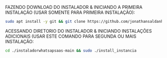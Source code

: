 FAZENDO DOWNLOAD DO INSTALADOR & INICIANDO A PRIMEIRA INSTALAÇÃO (USAR SOMENTE PARA PRIMEIRA INSTALAÇÃO):

```bash
sudo apt install -y git && git clone https://github.com/jonathansaldanha/instaladorwhatsapsaas-main && sudo chmod -R 777 instaladorwhatsapsaas-main && cd instaladorwhatsapsaas-main && sudo ./install_primaria
```

ACESSANDO DIRETORIO DO INSTALADOR & INICIANDO INSTALAÇÕES ADICIONAIS (USAR ESTE COMANDO PARA SEGUNDA OU MAIS INSTALAÇÃO:
```bash
cd ./instaladorwhatsapsaas-main && sudo ./install_instancia
```


